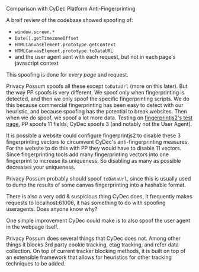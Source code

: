 Comparison with CyDec Platform Anti-Fingerprinting

A breif review of the codebase showed spoofing of:
* `window.screen.*`
* `Date().getTimezoneOffset`
* `HTMLCanvasElement.prototype.getContext`
* `HTMLCanvasElement.prototype.toDataURL`
* and the user agent sent with each request, but not in each page's javascript context

This spoofing is done for *every page* and request.

Privacy Possum spoofs all these except `toDataUrl` (more on this later). But the way PP spoofs is very different. We spoof only when fingerprinting is detected, and then we only spoof the specific fingerprinting scripts. We do this because commercial fingerprinting has been easy to detect with our heuristic, and because spoofing has the potential to break websites. Then when we do spoof, we spoof a lot more data. Testing on [fingerprintjs2's test page](https://valve.github.io/fingerprintjs2/), PP spoofs 11 fields, CyDec spoofs 3 (and notably not the User Agent).

It is possible a website could configure fingerprintjs2 to disable these 3 fingerprinting vectors to circumvent CyDec's anti-fingerprinting measures. For the website to do this with PP they would have to disable 11 vectors. Since fingerprinting tools add many fingerprinting vectors into one fingerprint to increase its uniqueness. So disabling as many as possible decreases your uniqueness.

Privacy Possum probably should spoof `toDataUrl`, since this is usually used to dump the results of some canvas fingerprinting into a hashable format.

There is also a very odd & suspicious thing CyDec does, it frequently makes requests to localhost:61006, it has something to do with spoofing useragents. Does anyone know why?

One simple improvement CyDec could make is to also spoof the user agent in the webpage itself.

Privacy Possum does several things that CyDec does not. Among other things it blocks 3rd party cookie tracking, etag tracking, and refer data collection. On top of current tracker blocking methods, it is built on top of an extensible framework that allows for heuristics for other tracking techniques to be added.
